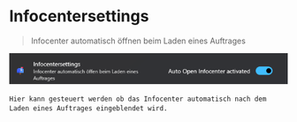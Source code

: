 # Infocentersettings

>Infocenter automatisch öffnen beim Laden eines Auftrages  

![image](/LiftDataManager/Docs/HelpImages/image97.png)  

`Hier kann gesteuert werden ob das Infocenter automatisch nach dem Laden eines Auftrages eingeblendet wird.`

[//]: # (Tags: Infocentersettings | Infocenter einblenden | Infocenter ausblenden)  
